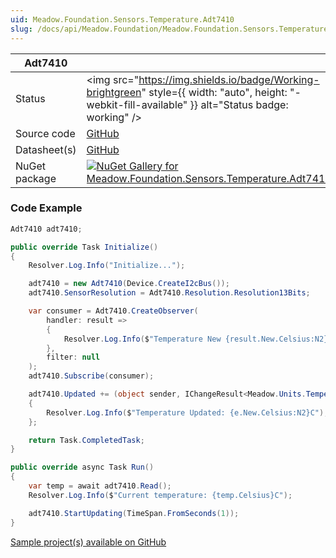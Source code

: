 ```yaml
---
uid: Meadow.Foundation.Sensors.Temperature.Adt7410
slug: /docs/api/Meadow.Foundation/Meadow.Foundation.Sensors.Temperature.Adt7410
---
```


| Adt7410 | |
|--------|--------|
| Status | <img src="https://img.shields.io/badge/Working-brightgreen" style={{ width: "auto", height: "-webkit-fill-available" }} alt="Status badge: working" /> |
| Source code | [GitHub](https://github.com/WildernessLabs/Meadow.Foundation/tree/main/Source/Meadow.Foundation.Peripherals/Sensors.Temperature.Adt7410) |
| Datasheet(s) | [GitHub](https://github.com/WildernessLabs/Meadow.Foundation/tree/main/Source/Meadow.Foundation.Peripherals/Sensors.Temperature.Adt7410/Datasheet) |
| NuGet package | <a href="https://www.nuget.org/packages/Meadow.Foundation.Sensors.Temperature.Adt7410/" target="_blank"><img src="https://img.shields.io/nuget/v/Meadow.Foundation.Sensors.Temperature.Adt7410.svg?label=Meadow.Foundation.Sensors.Temperature.Adt7410" alt="NuGet Gallery for Meadow.Foundation.Sensors.Temperature.Adt7410" /></a> |
### Code Example

```csharp
Adt7410 adt7410;

public override Task Initialize()
{
    Resolver.Log.Info("Initialize...");

    adt7410 = new Adt7410(Device.CreateI2cBus());
    adt7410.SensorResolution = Adt7410.Resolution.Resolution13Bits;

    var consumer = Adt7410.CreateObserver(
        handler: result =>
        {
            Resolver.Log.Info($"Temperature New {result.New.Celsius:N2}C, Old {result.Old?.Celsius:N2}C");
        },
        filter: null
    );
    adt7410.Subscribe(consumer);

    adt7410.Updated += (object sender, IChangeResult<Meadow.Units.Temperature> e) =>
    {
        Resolver.Log.Info($"Temperature Updated: {e.New.Celsius:N2}C");
    };

    return Task.CompletedTask;
}

public override async Task Run()
{
    var temp = await adt7410.Read();
    Resolver.Log.Info($"Current temperature: {temp.Celsius}C");

    adt7410.StartUpdating(TimeSpan.FromSeconds(1));
}

```

[Sample project(s) available on GitHub](https://github.com/WildernessLabs/Meadow.Foundation/tree/main/Source/Meadow.Foundation.Peripherals/Sensors.Temperature.Adt7410/Samples/Adt7410_Sample)

